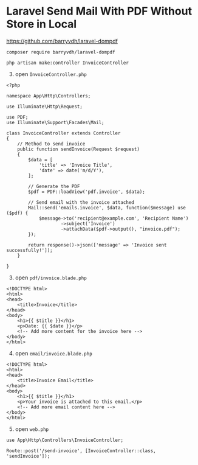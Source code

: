 # Laravel Send Mail With PDF Without Store in Local
 
https://github.com/barryvdh/laravel-dompdf

```
composer require barryvdh/laravel-dompdf
```

```
php artisan make:controller InvoiceController
```

3. open `InvoiceController.php`

```
<?php

namespace App\Http\Controllers;

use Illuminate\Http\Request;

use PDF;
use Illuminate\Support\Facades\Mail;

class InvoiceController extends Controller
{
    // Method to send invoice
    public function sendInvoice(Request $request)
    {
        $data = [
            'title' => 'Invoice Title',
            'date' => date('m/d/Y'),
        ];

        // Generate the PDF
        $pdf = PDF::loadView('pdf.invoice', $data);

        // Send email with the invoice attached
        Mail::send('emails.invoice', $data, function($message) use ($pdf) {
            $message->to('recipient@example.com', 'Recipient Name')
                    ->subject('Invoice')
                    ->attachData($pdf->output(), "invoice.pdf");
        });

        return response()->json(['message' => 'Invoice sent successfully!']);
    }

}
```

3. open `pdf/invoice.blade.php`

```
<!DOCTYPE html>
<html>
<head>
    <title>Invoice</title>
</head>
<body>
    <h1>{{ $title }}</h1>
    <p>Date: {{ $date }}</p>
    <!-- Add more content for the invoice here -->
</body>
</html>
```

4. open `email/invoice.blade.php`

```
<!DOCTYPE html>
<html>
<head>
    <title>Invoice Email</title>
</head>
<body>
    <h1>{{ $title }}</h1>
    <p>Your invoice is attached to this email.</p>
    <!-- Add more email content here -->
</body>
</html>
```


5. open `web.php`

```
use App\Http\Controllers\InvoiceController;

Route::post('/send-invoice', [InvoiceController::class, 'sendInvoice']);
```